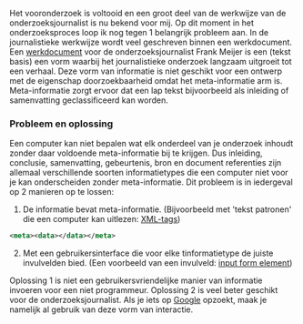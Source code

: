 
Het vooronderzoek is voltooid en een groot deel van de werkwijze van de onderzoeksjournalist is nu bekend voor mij. Op dit moment in het onderzoeksproces loop ik nog tegen 1 belangrijk probleem aan. In de journalistieke werkwijze wordt veel geschreven binnen een werkdocument. Een [werkdocument](https://jorik.gitbook.io/project-blauwdruk/vooronderzoek/werkwijze_frank-meijers#werkdocument) voor de onderzoeksjournalist Frank Meijer is een (tekst basis) een vorm waarbij het journalistieke onderzoek langzaam uitgroeit tot een verhaal. Deze vorm van informatie is niet geschikt voor een ontwerp met de eigenschap doorzoekbaarheid omdat het meta-informatie arm is. Meta-informatie zorgt ervoor dat een lap tekst bijvoorbeeld als inleiding of samenvatting geclassificeerd kan worden.


### Probleem en oplossing
Een computer kan niet bepalen wat elk onderdeel van je onderzoek inhoudt zonder daar voldoende meta-informatie bij te krijgen. Dus inleiding, conclusie, samenvatting, gebeurtenis, bron en document referenties zijn allemaal verschillende soorten informatietypes die een computer niet voor je kan onderscheiden zonder meta-informatie. Dit probleem is in iedergeval op 2 manieren op te lossen:

1. De informatie bevat meta-informatie. (Bijvoorbeeld met 'tekst patronen' die een computer kan uitlezen: [XML-tags](https://developer.mozilla.org/en-US/docs/Web/XML/XML_introduction))
```XML
<meta><data></data></meta>
```
2. Met een gebruikersinterface die voor elke tinformatietype de juiste invulvelden bied. (Een voorbeeld van een invulveld: [input form element](https://developer.mozilla.org/en-US/docs/Web/HTML/Element/input))


Oplossing 1 is niet een gebruikersvriendelijke manier van informatie invoeren voor een niet programmeur. Oplossing 2 is veel beter geschikt voor de onderzoeksjournalist. Als je iets op [Google](https://www.google.nl/) opzoekt, maak je namelijk al gebruik van deze vorm van interactie.

